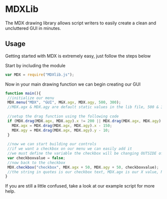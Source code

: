 # MDXLib
 The MDX drawing library allows script writers to easily create a clean and uncluttered GUI in minutes.

## Usage
 Getting started with MDX is extremely easy, just follow the steps below
 
 Start by including the module
 ```javascript
 var MDX = require("MDXlib.js");
 ```
 
 Now in your main drawing function we can begin creating our GUI
 ```javascript
 function main(){
  //initialize our menu
  MDX.menu("MDX", "GUI", MGX.agx, MDX.agy, 500, 300);
  //MDX.agx & MDX.agy are default static values in the lib file, 500 & 300 are width & height. It is recommended you use the default MDX values for the drag control to work
  
  //setup the drag function using the following code
  if (MDX.drag(MDX.agx, MDX.agy).x != 200 || MDX.drag(MDX.agx, MDX.agy).y != 200){
    MDX.agx = MDX.drag(MDX.agx, MDX.agy).x - 150;
    MDX.agy = MDX.drag(MDX.agx, MDX.agy).y - 10;
  }
  
  //now we can start building our controls
  //if we want a checkbox on our menu we can easily add it
  //we must define the variable the checkbox will be changing OUTSIDE of our main loop so somewhere outside add the following:
  var checkboxvalue = false;
  //now back to the checkbox
  MDX.checkbox("checkbox", MDX.agx + 50, MDX.agy + 50, checkboxvalue);
  //the string in quotes is our checkbox text, MDX.agx is our X value, MDX.agy is our Y value, and checkboxvalue is the changing value.
 }
 ```
 
 If you are still a little confused, take a look at our example script for more help.
